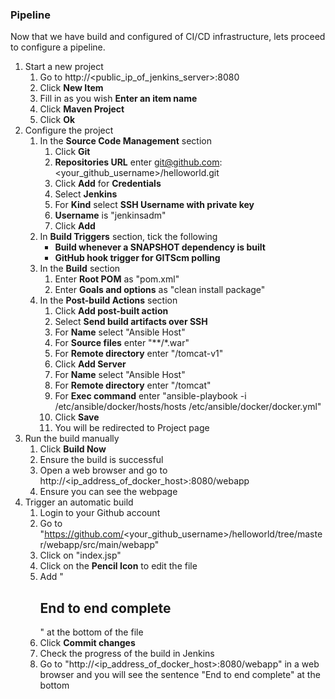 ### Pipeline

Now that we have build and configured of CI/CD infrastructure, lets proceed to configure a pipeline.

1. Start a new project
    1. Go to http://<public_ip_of_jenkins_server>:8080
    2. Click **New Item**
    3. Fill in as you wish **Enter an item name**
    4. Click **Maven Project**
    5. Click **Ok**
2. Configure the project
    1. In the **Source Code Management** section
        1. Click **Git**
        2. **Repositories URL** enter git@github.com:<your_github_username>/helloworld.git
        3. Click **Add** for **Credentials**
        4. Select **Jenkins**
        5. For **Kind** select **SSH Username with private key**
        6. **Username** is "jenkinsadm"
        7. Click **Add**
    2. In **Build Triggers** section, tick the following
        - **Build whenever a SNAPSHOT dependency is built**
        - **GitHub hook trigger for GITScm polling**
    3. In the **Build** section
        1. Enter **Root POM** as "pom.xml"
        2. Enter **Goals and options** as "clean install package"
    4. In the **Post-build Actions** section
        1. Click **Add post-built action**
        2. Select **Send build artifacts over SSH**
        3. For **Name** select "Ansible Host"
        4. For **Source files** enter "**/*.war"
        5. For **Remote directory** enter "/tomcat-v1"
        6. Click **Add Server**
        7. For **Name** select "Ansible Host"
        8. For **Remote directory** enter "/tomcat"
        9. For **Exec command** enter "ansible-playbook -i /etc/ansible/docker/hosts/hosts /etc/ansible/docker/docker.yml"
        10. Click **Save**
        11. You will be redirected to Project page
3. Run the build manually
    1. Click **Build Now**
    2. Ensure the build is successful
    3. Open a web browser and go to http://<ip_address_of_docker_host>:8080/webapp
    4. Ensure you can see the webpage
4. Trigger an automatic build
    1. Login to your Github account
    2. Go to "https://github.com/<your_github_username>/helloworld/tree/master/webapp/src/main/webapp"
    3. Click on "index.jsp"
    4. Click on the **Pencil Icon** to edit the file
    5. Add "<h2> End to end complete </h2>" at the bottom of the file
    6. Click **Commit changes**
    7. Check the progress of the build in Jenkins
    8. Go to "http://<ip_address_of_docker_host>:8080/webapp" in a web browser and you will see the sentence "End to end complete" at the bottom
    
    
        
